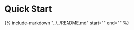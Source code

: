 # Quick Start

{%
   include-markdown "../../README.md"
   start="<!-- quick-start -->"
   end="<!-- /quick-start -->"
%}
